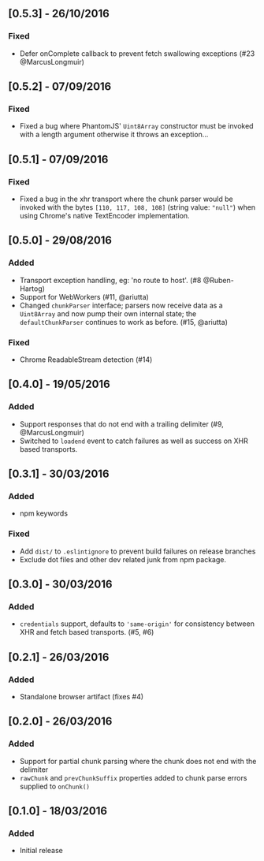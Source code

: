 ## [0.5.3] - 26/10/2016
### Fixed
- Defer onComplete callback to prevent fetch swallowing exceptions (#23 @MarcusLongmuir)

## [0.5.2] - 07/09/2016
### Fixed
- Fixed a bug where PhantomJS' `Uint8Array` constructor must be invoked with a length argument otherwise it throws an exception...

## [0.5.1] - 07/09/2016
### Fixed
- Fixed a bug in the xhr transport where the chunk parser would be invoked
  with the bytes `[110, 117, 108, 108]` (string value: `"null"`) when using Chrome's native TextEncoder implementation.

## [0.5.0] - 29/08/2016
### Added
- Transport exception handling, eg: 'no route to host'. (#8 @Ruben-Hartog)
- Support for WebWorkers (#11, @ariutta)
- Changed `chunkParser` interface; parsers now receive data as a `Uint8Array` and now pump their own internal state; the `defaultChunkParser` continues to work as before. (#15, @ariutta)

### Fixed
- Chrome ReadableStream detection (#14)

## [0.4.0] - 19/05/2016
### Added
- Support responses that do not end with a trailing delimiter (#9, @MarcusLongmuir)
- Switched to `loadend` event to catch failures as well as success on XHR based transports.

## [0.3.1] - 30/03/2016
### Added
- npm keywords

### Fixed
- Add `dist/` to `.eslintignore` to prevent build failures on release branches
- Exclude dot files and other dev related junk from npm package.

## [0.3.0] - 30/03/2016
### Added
- `credentials` support, defaults to `'same-origin'` for consistency between XHR and fetch based transports. (#5, #6)

## [0.2.1] - 26/03/2016
### Added
- Standalone browser artifact (fixes #4)

## [0.2.0] - 26/03/2016
### Added
- Support for partial chunk parsing where the chunk does not end with the delimiter
- `rawChunk` and `prevChunkSuffix` properties added to chunk parse errors supplied to `onChunk()`

## [0.1.0] - 18/03/2016
### Added
- Initial release
